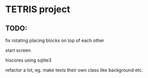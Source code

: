 # TETRIS project

## TODO:

fix rotating placing blocks on top of each other

start screen

hiscores using sqlite3

refactor a lot, eg. make texts their own class like background etc.
